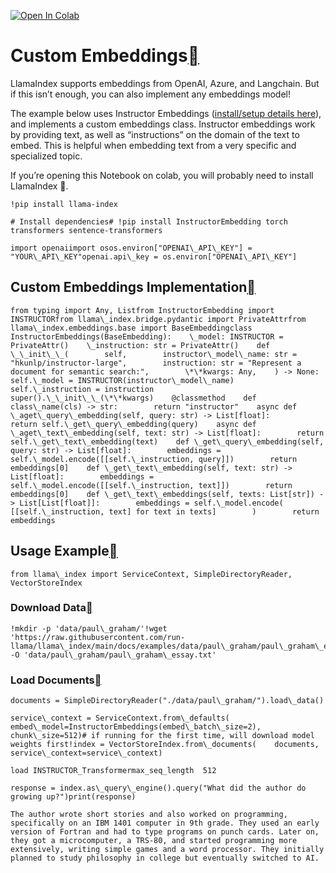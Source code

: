 [![Open In Colab](https://colab.research.google.com/assets/colab-badge.svg)](https://colab.research.google.com/github/jerryjliu/llama_index/blob/main/docs/examples/embeddings/custom_embeddings.ipynb)

Custom Embeddings[](#custom-embeddings "Permalink to this heading")
====================================================================

LlamaIndex supports embeddings from OpenAI, Azure, and Langchain. But if this isn’t enough, you can also implement any embeddings model!

The example below uses Instructor Embeddings ([install/setup details here](https://huggingface.co/hkunlp/instructor-large)), and implements a custom embeddings class. Instructor embeddings work by providing text, as well as “instructions” on the domain of the text to embed. This is helpful when embedding text from a very specific and specialized topic.

If you’re opening this Notebook on colab, you will probably need to install LlamaIndex 🦙.


```
!pip install llama-index
```

```
# Install dependencies# !pip install InstructorEmbedding torch transformers sentence-transformers
```

```
import openaiimport osos.environ["OPENAI\_API\_KEY"] = "YOUR\_API\_KEY"openai.api\_key = os.environ["OPENAI\_API\_KEY"]
```
Custom Embeddings Implementation[](#custom-embeddings-implementation "Permalink to this heading")
--------------------------------------------------------------------------------------------------


```
from typing import Any, Listfrom InstructorEmbedding import INSTRUCTORfrom llama\_index.bridge.pydantic import PrivateAttrfrom llama\_index.embeddings.base import BaseEmbeddingclass InstructorEmbeddings(BaseEmbedding):    \_model: INSTRUCTOR = PrivateAttr()    \_instruction: str = PrivateAttr()    def \_\_init\_\_(        self,        instructor\_model\_name: str = "hkunlp/instructor-large",        instruction: str = "Represent a document for semantic search:",        \*\*kwargs: Any,    ) -> None:        self.\_model = INSTRUCTOR(instructor\_model\_name)        self.\_instruction = instruction        super().\_\_init\_\_(\*\*kwargs)    @classmethod    def class\_name(cls) -> str:        return "instructor"    async def \_aget\_query\_embedding(self, query: str) -> List[float]:        return self.\_get\_query\_embedding(query)    async def \_aget\_text\_embedding(self, text: str) -> List[float]:        return self.\_get\_text\_embedding(text)    def \_get\_query\_embedding(self, query: str) -> List[float]:        embeddings = self.\_model.encode([[self.\_instruction, query]])        return embeddings[0]    def \_get\_text\_embedding(self, text: str) -> List[float]:        embeddings = self.\_model.encode([[self.\_instruction, text]])        return embeddings[0]    def \_get\_text\_embeddings(self, texts: List[str]) -> List[List[float]]:        embeddings = self.\_model.encode(            [[self.\_instruction, text] for text in texts]        )        return embeddings
```
Usage Example[](#usage-example "Permalink to this heading")
------------------------------------------------------------


```
from llama\_index import ServiceContext, SimpleDirectoryReader, VectorStoreIndex
```
### Download Data[](#download-data "Permalink to this heading")


```
!mkdir -p 'data/paul\_graham/'!wget 'https://raw.githubusercontent.com/run-llama/llama\_index/main/docs/examples/data/paul\_graham/paul\_graham\_essay.txt' -O 'data/paul\_graham/paul\_graham\_essay.txt'
```
### Load Documents[](#load-documents "Permalink to this heading")


```
documents = SimpleDirectoryReader("./data/paul\_graham/").load\_data()
```

```
service\_context = ServiceContext.from\_defaults(    embed\_model=InstructorEmbeddings(embed\_batch\_size=2), chunk\_size=512)# if running for the first time, will download model weights first!index = VectorStoreIndex.from\_documents(    documents, service\_context=service\_context)
```

```
load INSTRUCTOR_Transformermax_seq_length  512
```

```
response = index.as\_query\_engine().query("What did the author do growing up?")print(response)
```

```
The author wrote short stories and also worked on programming, specifically on an IBM 1401 computer in 9th grade. They used an early version of Fortran and had to type programs on punch cards. Later on, they got a microcomputer, a TRS-80, and started programming more extensively, writing simple games and a word processor. They initially planned to study philosophy in college but eventually switched to AI.
```
